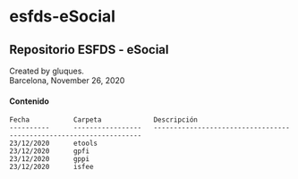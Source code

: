 # esfds-eSocial
## Repositorio ESFDS - eSocial

Created by gluques.  
Barcelona, November 26, 2020

#### Contenido

    Fecha           Carpeta             Descripción                                                        
    ----------      -----------------   -------------------------------------------------------------------
    23/12/2020      etools
    23/12/2020      gpfi
    23/12/2020      gppi
    23/12/2020      isfee
    
    
    
